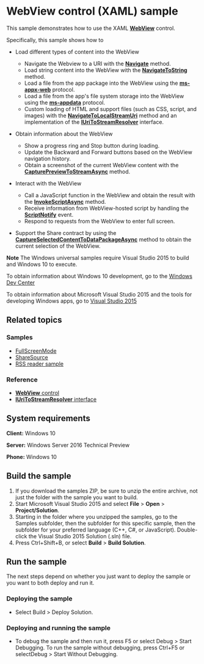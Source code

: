 <!---
  category: ControlsLayoutAndText
  samplefwlink: http://go.microsoft.com/fwlink/p/?LinkId=722922
--->

# WebView control (XAML) sample

This sample demonstrates how to use the
XAML [**WebView**](https://msdn.microsoft.com/library/windows/apps/windows.ui.xaml.controls.webview.aspx)
control.

Specifically, this sample shows how to

* Load different types of content into the WebView
  * Navigate the Webview to a URI with the
    [**Navigate**](https://msdn.microsoft.com/library/windows/apps/windows.ui.xaml.controls.webview.navigate.aspx)
    method.
  * Load string content into the WebView with the
    [**NavigateToString**](https://msdn.microsoft.com/library/windows/apps/windows.ui.xaml.controls.webview.navigatetostring.aspx)
    method.
  * Load a file from the app package into the WebView using the
    [**ms-appx-web**](https://technet.microsoft.com/scriptcenter/jj655406#ms_appx_web) protocol.
  * Load a file from the app's file system storage into the WebView using the
    [**ms-appdata**](https://technet.microsoft.com/scriptcenter/jj655406#ms_appdata) protocol.
  * Custom loading of HTML and support files (such as CSS, script, and images) with the
    [**NavigateToLocalStreamUri**](https://msdn.microsoft.com/library/windows/apps/windows.ui.xaml.controls.webview.navigatetolocalstreamuri.aspx)
    method
    and an implementation of the
    [**IUriToStreamResolver**](https://msdn.microsoft.com/library/windows/apps/windows.web.iuritostreamresolver.aspx)
    interface.

* Obtain information about the WebView
  * Show a progress ring and Stop button during loading.
  * Update the Backward and Forward buttons based on the WebView navigation history.
  * Obtain a screenshot of the current WebView content with the
    [**CapturePreviewToStreamAsync**](https://msdn.microsoft.com/library/windows/apps/windows.ui.xaml.controls.webview.capturepreviewtostreamasync.aspx)
    method.

* Interact with the WebView
  * Call a JavaScript function in the WebView and obtain the result
    with the
    [**InvokeScriptAsync**](https://msdn.microsoft.com/library/windows/apps/windows.ui.xaml.controls.webview.invokescriptasync.aspx)
    method.
  * Receive information from WebView-hosted script by handling the
    [**ScriptNotify**](https://msdn.microsoft.com/library/windows/apps/windows.ui.xaml.controls.webview.scriptnotify.aspx)
    event.
  * Respond to requests from the WebView to enter full screen.

* Support the Share contract by using the
  [**CaptureSelectedContentToDataPackageAsync**](https://msdn.microsoft.com/library/windows/apps/windows.ui.xaml.controls.webview.captureselectedcontenttodatapackageasync.aspx)
  method to obtain the current selection of the WebView.

**Note** The Windows universal samples require Visual Studio 2015 to build and Windows 10 to execute.

To obtain information about Windows 10 development, go to the [Windows Dev Center](http://go.microsoft.com/fwlink/?LinkID=532421)

To obtain information about Microsoft Visual Studio 2015 and the tools for developing Windows apps, go to [Visual Studio 2015](http://go.microsoft.com/fwlink/?LinkID=532422)

## Related topics

### Samples

* [FullScreenMode](../FullScreenMode)
* [ShareSource](../ShareSource)
* [RSS reader sample](https://github.com/Microsoft/Windows-appsample-rssreader)  

### Reference

* [**WebView** control](https://msdn.microsoft.com/library/windows/apps/windows.ui.xaml.controls.webview.aspx)
* [**IUriToStreamResolver** interface](https://msdn.microsoft.com/library/windows/apps/windows.web.iuritostreamresolver.aspx)

## System requirements

**Client:** Windows 10 

**Server:** Windows Server 2016 Technical Preview

**Phone:** Windows 10 

## Build the sample

1. If you download the samples ZIP, be sure to unzip the entire archive, not just the folder with the sample you want to build. 
2. Start Microsoft Visual Studio 2015 and select **File** \> **Open** \> **Project/Solution**.
3. Starting in the folder where you unzipped the samples, go to the Samples subfolder, then the subfolder for this specific sample, then the subfolder for your preferred language (C++, C#, or JavaScript). Double-click the Visual Studio 2015 Solution (.sln) file.
4. Press Ctrl+Shift+B, or select **Build** \> **Build Solution**.

## Run the sample

The next steps depend on whether you just want to deploy the sample or you want to both deploy and run it.

### Deploying the sample

- Select Build > Deploy Solution. 

### Deploying and running the sample

- To debug the sample and then run it, press F5 or select Debug >  Start Debugging. To run the sample without debugging, press Ctrl+F5 or selectDebug > Start Without Debugging. 
